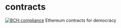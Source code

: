 # contracts
[![BCH compliance](https://bettercodehub.com/edge/badge/ajagesser/contracts)](https://bettercodehub.com)
Ethereum contracts for democracy

